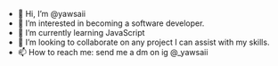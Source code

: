 - 👋 Hi, I’m @yawsaii
- 👀 I’m interested in becoming a software developer.
- 🌱 I’m currently learning JavaScript 
- 💞️ I’m looking to collaborate on any project I can assist with my skills.
- 📫 How to reach me: send me a dm on ig @_yawsaii

<!---
yawsaii/yawsaii is a ✨ special ✨ repository because its `README.md` (this file) appears on your GitHub profile.
You can click the Preview link to take a look at your changes.
--->
